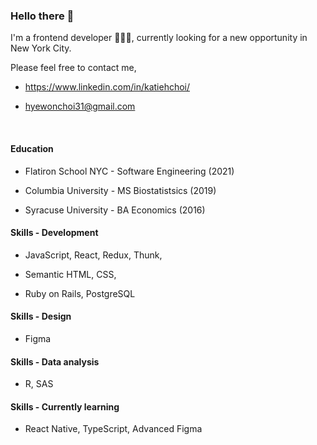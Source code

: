 ### Hello there 👋

I'm a frontend developer 👩🏻‍💻, currently looking for a new opportunity in New York City.

Please feel free to contact me,

- https://www.linkedin.com/in/katiehchoi/

- hyewonchoi31@gmail.com

<br>

#### Education

- Flatiron School NYC - Software Engineering (2021)

- Columbia University - MS Biostatistsics (2019)

- Syracuse University - BA Economics (2016)

#### Skills - Development

- JavaScript, React, Redux, Thunk,

- Semantic HTML, CSS,

- Ruby on Rails, PostgreSQL

#### Skills - Design

- Figma

#### Skills - Data analysis

- R, SAS

#### Skills - Currently learning

- React Native, TypeScript, Advanced Figma


<!--
**katiehyewonchoi/katiehyewonchoi** is a ✨ _special_ ✨ repository because its `README.md` (this file) appears on your GitHub profile.

Here are some ideas to get you started:

- 🔭 I’m currently working on ...
- 🌱 I’m currently learning ...
- 👯 I’m looking to collaborate on ...
- 🤔 I’m looking for help with ...
- 💬 Ask me about ...
- 📫 How to reach me: ...
- 😄 Pronouns: ...
- ⚡ Fun fact: ...
-->
